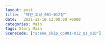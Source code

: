 ```yaml
---
layout: post
title:  "메인_회상_001~012장"
date:   2021-12-10 13:00:00 +0000
categories: Main
Tags: Story Main
SceneCode: ["scene_skip_cp001-012_q1_s10"]
---
```

